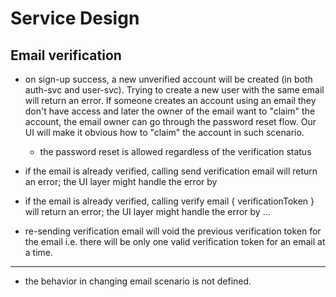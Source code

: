 # Service Design

## Email verification

- on sign-up success, a new unverified account will be created (in both auth-svc and user-svc). Trying to create a new user with the same email will return an error. If someone creates an account using an email they don't have access and later the owner of the email want to "claim" the account, the email owner can go through the password reset flow. Our UI will make it obvious how to "claim" the account in such scenario.

  - the password reset is allowed regardless of the verification status

- if the email is already verified, calling send verification email will return an error; the UI layer might handle the error by
- if the email is already verified, calling verify email { verificationToken } will return an error; the UI layer might handle the error by ...
- re-sending verification email will void the previous verification token for the email i.e. there will be only one valid verification token for an email at a time.

---

- the behavior in changing email scenario is not defined.
